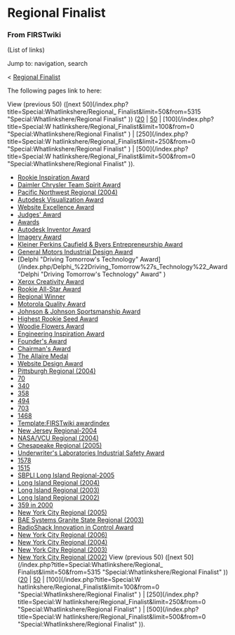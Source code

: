 # Regional Finalist

### From FIRSTwiki

(List of links)

Jump to: navigation, search

&lt; [Regional Finalist](/index.php?title=Regional_Finalist&redirect=no
"Regional Finalist" )  

The following pages link to here:

View (previous 50) ([next 50](/index.php?title=Special:Whatlinkshere/Regional_
Finalist&limit=50&from=5315 "Special:Whatlinkshere/Regional Finalist" ))
([20](/index.php?title=Special:Whatlinkshere/Regional_Finalist&limit=20&from=0
"Special:Whatlinkshere/Regional Finalist" ) |
[50](/index.php?title=Special:Whatlinkshere/Regional_Finalist&limit=50&from=0
"Special:Whatlinkshere/Regional Finalist" ) | [100](/index.php?title=Special:W
hatlinkshere/Regional_Finalist&limit=100&from=0
"Special:Whatlinkshere/Regional Finalist" ) | [250](/index.php?title=Special:W
hatlinkshere/Regional_Finalist&limit=250&from=0
"Special:Whatlinkshere/Regional Finalist" ) | [500](/index.php?title=Special:W
hatlinkshere/Regional_Finalist&limit=500&from=0
"Special:Whatlinkshere/Regional Finalist" )).

  * [Rookie Inspiration Award](/index.php/Rookie_Inspiration_Award "Rookie Inspiration Award" )
  * [Daimler Chrysler Team Spirit Award](/index.php/Daimler_Chrysler_Team_Spirit_Award "Daimler Chrysler Team Spirit Award" )
  * [Pacific Northwest Regional (2004)](/index.php/Pacific_Northwest_Regional_%282004%29 "Pacific Northwest Regional \(2004\)" )
  * [Autodesk Visualization Award](/index.php/Autodesk_Visualization_Award "Autodesk Visualization Award" )
  * [Website Excellence Award](/index.php/Website_Excellence_Award "Website Excellence Award" )
  * [Judges' Award](/index.php/Judges%27_Award "Judges' Award" )
  * [Awards](/index.php/Awards "Awards" )
  * [Autodesk Inventor Award](/index.php/Autodesk_Inventor_Award "Autodesk Inventor Award" )
  * [Imagery Award](/index.php/Imagery_Award "Imagery Award" )
  * [Kleiner Perkins Caufield &amp; Byers Entrepreneurship Award](/index.php/Kleiner_Perkins_Caufield_%26_Byers_Entrepreneurship_Award "Kleiner Perkins Caufield & Byers Entrepreneurship Award" )
  * [General Motors Industrial Design Award](/index.php/General_Motors_Industrial_Design_Award "General Motors Industrial Design Award" )
  * [Delphi "Driving Tomorrow's Technology" Award](/index.php/Delphi_%22Driving_Tomorrow%27s_Technology%22_Award "Delphi "Driving Tomorrow's Technology" Award" )
  * [Xerox Creativity Award](/index.php/Xerox_Creativity_Award "Xerox Creativity Award" )
  * [Rookie All-Star Award](/index.php/Rookie_All-Star_Award "Rookie All-Star Award" )
  * [Regional Winner](/index.php/Regional_Winner "Regional Winner" )
  * [Motorola Quality Award](/index.php/Motorola_Quality_Award "Motorola Quality Award" )
  * [Johnson &amp; Johnson Sportsmanship Award](/index.php/Johnson_%26_Johnson_Sportsmanship_Award "Johnson & Johnson Sportsmanship Award" )
  * [Highest Rookie Seed Award](/index.php/Highest_Rookie_Seed_Award "Highest Rookie Seed Award" )
  * [Woodie Flowers Award](/index.php/Woodie_Flowers_Award "Woodie Flowers Award" )
  * [Engineering Inspiration Award](/index.php/Engineering_Inspiration_Award "Engineering Inspiration Award" )
  * [Founder's Award](/index.php/Founder%27s_Award "Founder's Award" )
  * [Chairman's Award](/index.php/Chairman%27s_Award "Chairman's Award" )
  * [The Allaire Medal](/index.php/The_Allaire_Medal "The Allaire Medal" )
  * [Website Design Award](/index.php/Website_Design_Award "Website Design Award" )
  * [Pittsburgh Regional (2004)](/index.php/Pittsburgh_Regional_%282004%29 "Pittsburgh Regional \(2004\)" )
  * [70](/index.php/70 "70" )
  * [340](/index.php/340 "340" )
  * [358](/index.php/358 "358" )
  * [494](/index.php/494 "494" )
  * [703](/index.php/703 "703" )
  * [1468](/index.php/1468 "1468" )
  * [Template:FIRSTwiki awardindex](/index.php/Template:FIRSTwiki_awardindex "Template:FIRSTwiki awardindex" )
  * [New Jersey Regional-2004](/index.php/New_Jersey_Regional-2004 "New Jersey Regional-2004" )
  * [NASA/VCU Regional (2004)](/index.php/NASA/VCU_Regional_%282004%29 "NASA/VCU Regional \(2004\)" )
  * [Chesapeake Regional (2005)](/index.php/Chesapeake_Regional_%282005%29 "Chesapeake Regional \(2005\)" )
  * [Underwriter's Laboratories Industrial Safety Award](/index.php/Underwriter%27s_Laboratories_Industrial_Safety_Award "Underwriter's Laboratories Industrial Safety Award" )
  * [1578](/index.php/1578 "1578" )
  * [1515](/index.php/1515 "1515" )
  * [SBPLI Long Island Regional-2005](/index.php/SBPLI_Long_Island_Regional-2005 "SBPLI Long Island Regional-2005" )
  * [Long Island Regional (2004)](/index.php/Long_Island_Regional_%282004%29 "Long Island Regional \(2004\)" )
  * [Long Island Regional (2003)](/index.php/Long_Island_Regional_%282003%29 "Long Island Regional \(2003\)" )
  * [Long Island Regional (2002)](/index.php/Long_Island_Regional_%282002%29 "Long Island Regional \(2002\)" )
  * [359 in 2000](/index.php/359_in_2000 "359 in 2000" )
  * [New York City Regional (2005)](/index.php/New_York_City_Regional_%282005%29 "New York City Regional \(2005\)" )
  * [BAE Systems Granite State Regional (2003)](/index.php/BAE_Systems_Granite_State_Regional_%282003%29 "BAE Systems Granite State Regional \(2003\)" )
  * [RadioShack Innovation in Control Award](/index.php/RadioShack_Innovation_in_Control_Award "RadioShack Innovation in Control Award" )
  * [New York City Regional (2006)](/index.php/New_York_City_Regional_%282006%29 "New York City Regional \(2006\)" )
  * [New York City Regional (2004)](/index.php/New_York_City_Regional_%282004%29 "New York City Regional \(2004\)" )
  * [New York City Regional (2003)](/index.php/New_York_City_Regional_%282003%29 "New York City Regional \(2003\)" )
  * [New York City Regional (2002)](/index.php/New_York_City_Regional_%282002%29 "New York City Regional \(2002\)" )
View (previous 50) ([next 50](/index.php?title=Special:Whatlinkshere/Regional_
Finalist&limit=50&from=5315 "Special:Whatlinkshere/Regional Finalist" ))
([20](/index.php?title=Special:Whatlinkshere/Regional_Finalist&limit=20&from=0
"Special:Whatlinkshere/Regional Finalist" ) |
[50](/index.php?title=Special:Whatlinkshere/Regional_Finalist&limit=50&from=0
"Special:Whatlinkshere/Regional Finalist" ) | [100](/index.php?title=Special:W
hatlinkshere/Regional_Finalist&limit=100&from=0
"Special:Whatlinkshere/Regional Finalist" ) | [250](/index.php?title=Special:W
hatlinkshere/Regional_Finalist&limit=250&from=0
"Special:Whatlinkshere/Regional Finalist" ) | [500](/index.php?title=Special:W
hatlinkshere/Regional_Finalist&limit=500&from=0
"Special:Whatlinkshere/Regional Finalist" )).

